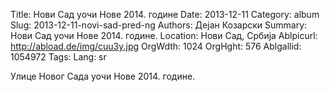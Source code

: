 Title: Нови Сад уочи Нове 2014. године
Date: 2013-12-11
Category: album
Slug: 2013-12-11-novi-sad-pred-ng
Authors: Дејан Козарски
Summary: Нови Сад уочи Нове 2014. године.
Location: Нови Сад, Србија
Ablpicurl: http://abload.de/img/cuu3y.jpg
OrgWdth: 1024
OrgHght: 576
Ablgallid: 1054972
Tags:
Lang: sr

Улице Новог Сада уочи Нове 2014. године.
